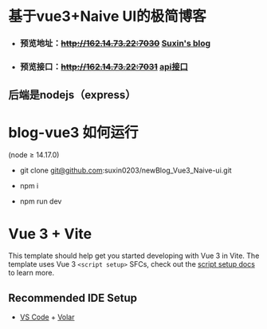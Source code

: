 # 基于vue3+Naive UI的极简博客



- ### 预览地址：~~http://162.14.73.22:7030~~ [Suxin's blog](http://blog.suxin23.cn)

- ### 预览接口：~~http://162.14.73.22:7031~~ [api接口](https://api.suxin23.cn)

## 后端是nodejs（express）

# blog-vue3 如何运行

(node ≥ 14.17.0)

 - git clone git@github.com:suxin0203/newBlog_Vue3_Naive-ui.git

 - npm i 

 - npm run dev



# Vue 3 + Vite

This template should help get you started developing with Vue 3 in Vite. The template uses Vue 3 `<script setup>` SFCs, check out the [script setup docs](https://v3.vuejs.org/api/sfc-script-setup.html#sfc-script-setup) to learn more.

## Recommended IDE Setup

- [VS Code](https://code.visualstudio.com/) + [Volar](https://marketplace.visualstudio.com/items?itemName=Vue.volar)

